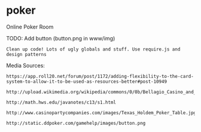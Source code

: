 poker
=====

Online Poker Room

TODO:
    Add button (button.png in www/img)

    Clean up code! Lots of ugly globals and stuff. Use require.js and design patterns

Media Sources:
    
    https://app.roll20.net/forum/post/1172/adding-flexibility-to-the-card-system-to-allow-it-to-be-used-as-resources-better#post-10949

    http://upload.wikimedia.org/wikipedia/commons/0/0b/Bellagio_Casino_and_Hotel_at_Night.jpg

    http://math.hws.edu/javanotes/c13/s1.html

    http://www.casinopartycompanies.com/images/Texas_Holdem_Poker_Table.jpg

    http://static.ddpoker.com/gamehelp/images/button.png

